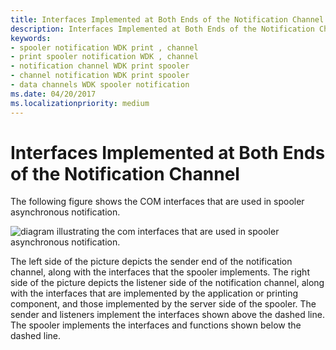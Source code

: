```yaml
---
title: Interfaces Implemented at Both Ends of the Notification Channel
description: Interfaces Implemented at Both Ends of the Notification Channel
keywords:
- spooler notification WDK print , channel
- print spooler notification WDK , channel
- notification channel WDK print spooler
- channel notification WDK print spooler
- data channels WDK spooler notification
ms.date: 04/20/2017
ms.localizationpriority: medium
---
```


# Interfaces Implemented at Both Ends of the Notification Channel





The following figure shows the COM interfaces that are used in spooler asynchronous notification.

![diagram illustrating the com interfaces that are used in spooler asynchronous notification.](images/splnotarch.png)

The left side of the picture depicts the sender end of the notification channel, along with the interfaces that the spooler implements. The right side of the picture depicts the listener side of the notification channel, along with the interfaces that are implemented by the application or printing component, and those implemented by the server side of the spooler. The sender and listeners implement the interfaces shown above the dashed line. The spooler implements the interfaces and functions shown below the dashed line.

 

 




